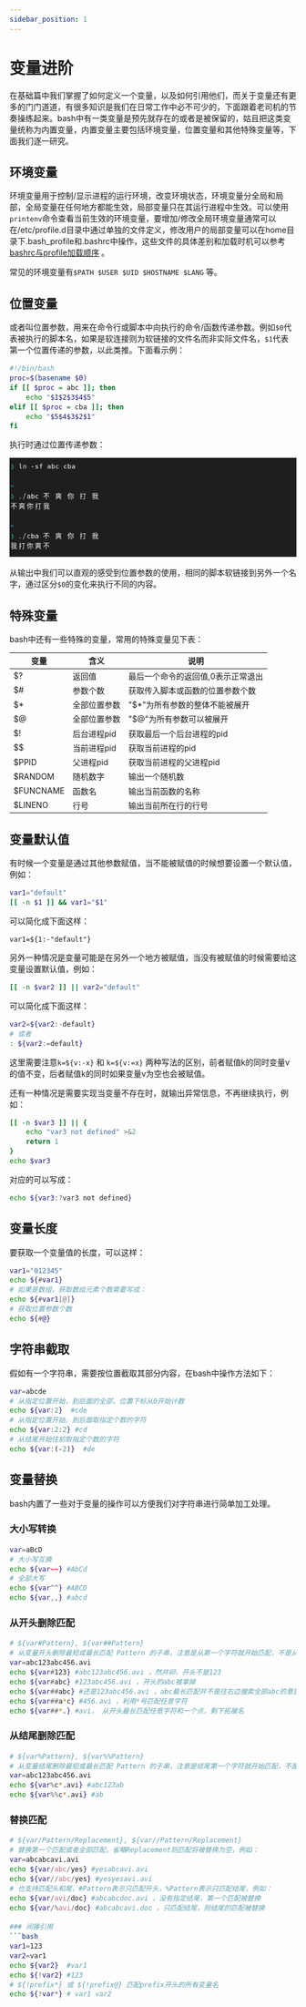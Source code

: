 ```yaml
---
sidebar_position: 1
---
```

# 变量进阶
在基础篇中我们掌握了如何定义一个变量，以及如何引用他们，而关于变量还有更多的门门道道，有很多知识是我们在日常工作中必不可少的，下面跟着老司机的节奏操练起来。bash中有一类变量是预先就存在的或者是被保留的，姑且把这类变量统称为内置变量，内置变量主要包括环境变量，位置变量和其他特殊变量等，下面我们逐一研究。

## 环境变量
环境变量用于控制/显示进程的运行环境，改变环境状态，环境变量分全局和局部，全局变量在任何地方都能生效，局部变量只在其运行进程中生效。可以使用`printenv`命令查看当前生效的环境变量，要增加/修改全局环境变量通常可以在/etc/profile.d目录中通过单独的文件定义，修改用户的局部变量可以在home目录下.bash_profile和.bashrc中操作，这些文件的具体差别和加载时机可以参考[bashrc与profile加载顺序](../03-shell-extras/bash-profile-order.md) 。

常见的环境变量有`$PATH $USER $UID $HOSTNAME $LANG` 等。


## 位置变量
或者叫位置参数，用来在命令行或脚本中向执行的命令/函数传递参数。例如`$0`代表被执行的脚本名，如果是软连接则为软链接的文件名而非实际文件名，`$1`代表第一个位置传递的参数，以此类推。下面看示例：
```bash
#!/bin/bash
proc=$(basename $0)
if [[ $proc = abc ]]; then
	echo "$1$2$3$4$5"
elif [[ $proc = cba ]]; then
	echo "$5$4$3$2$1"
fi
```
执行时通过位置传递参数：

![pos](./img/pos.png)

从输出中我们可以直观的感受到位置参数的使用，相同的脚本软链接到另外一个名字，通过区分`$0`的变化来执行不同的内容。

## 特殊变量
bash中还有一些特殊的变量，常用的特殊变量见下表：

| 变量 | 含义 | 说明 |
| --- | --- | --- |
| $? | 返回值 | 最后一个命令的返回值,0表示正常退出 |
| $# | 参数个数 | 获取传入脚本或函数的位置参数个数 |
| $* | 全部位置参数 | "$*"为所有参数的整体不能被展开 |
| $@ | 全部位置参数 | "$@"为所有参数可以被展开 |
| $! | 后台进程pid | 获取最后一个后台进程的pid |
| $$ | 当前进程pid | 获取当前进程的pid |
| $PPID | 父进程pid | 获取当前进程的父进程pid |
| $RANDOM | 随机数字 | 输出一个随机数 |
| $FUNCNAME | 函数名 | 输出当前函数的名称 |
| $LINENO | 行号 | 输出当前所在行的行号 |


## 变量默认值
有时候一个变量是通过其他参数赋值，当不能被赋值的时候想要设置一个默认值，例如：
```bash
var1="default"
[[ -n $1 ]] && var1="$1"
```
可以简化成下面这样：
```
var1=${1:-"default"}
```
另外一种情况是变量可能是在另外一个地方被赋值，当没有被赋值的时候需要给这变量设置默认值，例如：
```bash
[[ -n $var2 ]] || var2="default"
```
可以简化成下面这样：
```bash
var2=${var2:-default}
# 或者
: ${var2:=default}
```
这里需要注意`k=${v:-x}` 和 `k=${v:=x}` 两种写法的区别，前者赋值k的同时变量v的值不变，后者赋值k的同时如果变量v为空也会被赋值。

还有一种情况是需要实现当变量不存在时，就输出异常信息，不再继续执行，例如：
```bash
[[ -n $var3 ]] || {
	echo "var3 not defined" >&2
	return 1
}
echo $var3
```
对应的可以写成：
```bash
echo ${var3:?var3 not defined}
```

## 变量长度
要获取一个变量值的长度，可以这样：
```bash
var1="012345"
echo ${#var1}
# 如果是数组，获取数组元素个数需要写成：
echo ${#var1[@]}
# 获取位置参数个数
echo ${#@}
```

## 字符串截取
假如有一个字符串，需要按位置截取其部分内容，在bash中操作方法如下：
```bash
var=abcde
# 从指定位置开始，到后面的全部，位置下标从0开始计数
echo ${var:2}  #cde
# 从指定位置开始，到后面取指定个数的字符
echo ${var:2:2} #cd
# 从结尾开始往前取指定个数的字符
echo ${var:(-2)}  #de
```

## 变量替换
bash内置了一些对于变量的操作可以方便我们对字符串进行简单加工处理。

### 大小写转换
```bash
var=aBcD
# 大小写互换
echo ${var~~} #AbCd
# 全部大写
echo ${var^^} #ABCD
echo ${var,,} #abcd
```

### 从开头删除匹配
```bash
# ${var#Pattern}, ${var##Pattern}
# 从变量开头删除最短或最长匹配 Pattern 的子串，注意是从第一个字符就开始匹配，不是从左往右搜索，例如：
var=abc123abc456.avi
echo ${var#123} #abc123abc456.avi ，然并卵，开头不是123
echo ${var#abc} #123abc456.avi ，开头的abc被拿掉
echo ${var##abc} #还是123abc456.avi ，abc最长匹配并不是往右边搜索全部abc的意思
echo ${var##a*c} #456.avi ，利用*号匹配任意字符
echo ${var##*.} #avi， 从开头最长匹配任意字符和一个点，剩下拓展名
```
### 从结尾删除匹配
```bash
# ${var%Pattern}, ${var%%Pattern}
# 从变量结尾删除最短或最长匹配 Pattern 的子串，注意是结尾第一个字符就开始匹配，不是从右往左搜索，例如：
var=abc123abc456.avi
echo ${var%c*.avi} #abc123ab
echo ${var%%c*.avi} #ab
```

### 替换匹配
```bash
# ${var/Pattern/Replacement}, ${var//Pattern/Replacement}
# 替换第一个匹配或者全部匹配，省略Replacement则匹配将被替换为空，例如：
var=abcabcavi.avi
echo ${var/abc/yes} #yesabcavi.avi
echo ${var//abc/yes} #yesyesavi.avi
# 也支持匹配头和尾，#Pattern表示只匹配开头，%Pattern表示只匹配结尾，例如：
echo ${var/avi/doc} #abcabcdoc.avi ，没有指定结尾，第一个匹配被替换
echo ${var/%avi/doc} #abcabcavi.doc ，只匹配结尾，则结尾的匹配被替换

### 间接引用
```bash
var1=123
var2=var1
echo ${var2}  #var1
echo ${!var2} #123
# ${!prefix*} 或 ${!prefix@} 匹配prefix开头的所有变量名
echo ${!var*} # var1 var2

```
